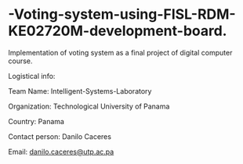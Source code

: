 # -Voting-system-using-FISL-RDM-KE02720M-development-board.
Implementation of voting system as a final project of digital computer course.

Logistical info:

Team Name: Intelligent-Systems-Laboratory

Organization: Technological University of Panama

Country: Panama

Contact person: Danilo Caceres

Email: danilo.caceres@utp.ac.pa
